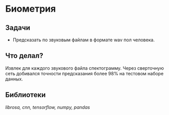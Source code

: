 # Биометрия


## Задачи

 - Предсказать по звуковым файлам в формате wav пол человека.


## Что делал?

Извлек для каждого звукового файла спектограмму. Через сверточную сеть добивался точности предсказания более 98% на тестовом наборе данных.



## Библиотеки

*librosa, cnn, tensorflow, numpy, pandas*
